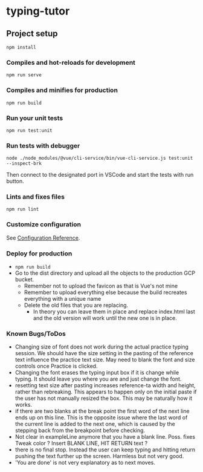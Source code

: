 # typing-tutor

## Project setup
```
npm install
```

### Compiles and hot-reloads for development
```
npm run serve
```

### Compiles and minifies for production
```
npm run build
```

### Run your unit tests
```
npm run test:unit
```

### Run tests with debugger
```
node ./node_modules/@vue/cli-service/bin/vue-cli-service.js test:unit --inspect-brk
```
Then connect to the designated port in VSCode and start the tests with run button.

### Lints and fixes files
```
npm run lint
```

### Customize configuration
See [Configuration Reference](https://cli.vuejs.org/config/).

### Deploy for production

   + ```npm run build```
   + Go to the dist directory and upload all the objects to the production GCP bucket.
     + Remember not to upload the favicon as that is Vue's not mine
     + Remember to upload everything else because the build recreates everything with a unique name
     + Delete the old files that you are replacing.
       + In theory you can leave them in place and replace index.html last and the old version will work until the new one is in place.

### Known Bugs/ToDos

   + Changing size of font does not work during the actual practice typing session. We should 
   have the size setting in the pasting of the reference text influence the practice text size.
   May need to blank the font and size controls once Practice is clicked.
   + Changing the font erases the typing input box if it is change while typing. It should leave
   you where you are and just change the font.
   + resetting text size after pasting increases reference-ta width and height, rather than rebreaking. This appears to happen only on the initial paste if the user has not manually resized the box. This may be naturally how it works.
   + if there are two blanks at the break point the first word of the next line ends up on this line.
   This is the opposite issue where the last word of the current line is added to the next one, which is caused by the stepping back from the breakpoint before checking.
   + Not clear in exampleLine anymore that you have a  blank line. Poss. fixes Tweak color ? Insert BLANK LINE, HIT RETURN text ?
   + there is no final stop. Instead the user can keep typing and hitting return pushing the text
   further up the screen. Harmless but not very good.
   + 'You are done' is not very explanatory as to next moves.
